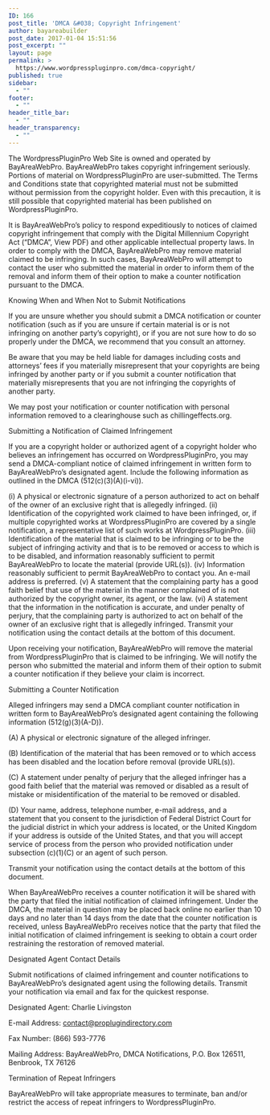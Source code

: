 ```yaml
---
ID: 166
post_title: 'DMCA &#038; Copyright Infringement'
author: bayareabuilder
post_date: 2017-01-04 15:51:56
post_excerpt: ""
layout: page
permalink: >
  https://www.wordpresspluginpro.com/dmca-copyright/
published: true
sidebar:
  - ""
footer:
  - ""
header_title_bar:
  - ""
header_transparency:
  - ""
---
```

The WordpressPluginPro Web Site is owned and operated by BayAreaWebPro. BayAreaWebPro takes copyright infringement seriously. Portions of material on WordpressPluginPro are user-submitted. The Terms and Conditions state that copyrighted material must not be submitted without permission from the copyright holder. Even with this precaution, it is still possible that copyrighted material has been published on WordpressPluginPro.

It is BayAreaWebPro’s policy to respond expeditiously to notices of claimed copyright infringement that comply with the Digital Millennium Copyright Act (“DMCA”, View PDF) and other applicable intellectual property laws. In order to comply with the DMCA, BayAreaWebPro may remove material claimed to be infringing. In such cases, BayAreaWebPro will attempt to contact the user who submitted the material in order to inform them of the removal and inform them of their option to make a counter notification pursuant to the DMCA.

Knowing When and When Not to Submit Notifications

If you are unsure whether you should submit a DMCA notification or counter notification (such as if you are unsure if certain material is or is not infringing on another party’s copyright), or if you are not sure how to do so properly under the DMCA, we recommend that you consult an attorney.

Be aware that you may be held liable for damages including costs and attorneys’ fees if you materially misrepresent that your copyrights are being infringed by another party or if you submit a counter notification that materially misrepresents that you are not infringing the copyrights of another party.

We may post your notification or counter notification with personal information removed to a clearinghouse such as chillingeffects.org.

Submitting a Notification of Claimed Infringement

If you are a copyright holder or authorized agent of a copyright holder who believes an infringement has occurred on WordpressPluginPro, you may send a DMCA-compliant notice of claimed infringement in written form to BayAreaWebPro’s designated agent. Include the following information as outlined in the DMCA (512(c)(3)(A)(i-vi)).

(i) A physical or electronic signature of a person authorized to act on behalf of the owner of an exclusive right that is allegedly infringed.
(ii) Identification of the copyrighted work claimed to have been infringed, or, if multiple copyrighted works at WordpressPluginPro are covered by a single notification, a representative list of such works at WordpressPluginPro.
(iii) Identification of the material that is claimed to be infringing or to be the subject of infringing activity and that is to be removed or access to which is to be disabled, and information reasonably sufficient to permit BayAreaWebPro to locate the material (provide URL(s)).
(iv) Information reasonably sufficient to permit BayAreaWebPro to contact you. An e-mail address is preferred.
(v) A statement that the complaining party has a good faith belief that use of the material in the manner complained of is not authorized by the copyright owner, its agent, or the law.
(vi) A statement that the information in the notification is accurate, and under penalty of perjury, that the complaining party is authorized to act on behalf of the owner of an exclusive right that is allegedly infringed.
Transmit your notification using the contact details at the bottom of this document.

Upon receiving your notification, BayAreaWebPro will remove the material from WordpressPluginPro that is claimed to be infringing. We will notify the person who submitted the material and inform them of their option to submit a counter notification if they believe your claim is incorrect.

Submitting a Counter Notification

Alleged infringers may send a DMCA compliant counter notification in written form to BayAreaWebPro’s designated agent containing the following information (512(g)(3)(A-D)).

(A) A physical or electronic signature of the alleged infringer.

(B) Identification of the material that has been removed or to which access has been disabled and the location before removal (provide URL(s)).

(C) A statement under penalty of perjury that the alleged infringer has a good faith belief that the material was removed or disabled as a result of mistake or misidentification of the material to be removed or disabled.

(D) Your name, address, telephone number, e-mail address, and a statement that you consent to the jurisdiction of Federal District Court for the judicial district in which your address is located, or the United Kingdom if your address is outside of the United States, and that you will accept service of process from the person who provided notification under subsection (c)(1)(C) or an agent of such person.

Transmit your notification using the contact details at the bottom of this document.

When BayAreaWebPro receives a counter notification it will be shared with the party that filed the initial notification of claimed infringement. Under the DMCA, the material in question may be placed back online no earlier than 10 days and no later than 14 days from the date that the counter notification is received, unless BayAreaWebPro receives notice that the party that filed the initial notification of claimed infringement is seeking to obtain a court order restraining the restoration of removed material.

Designated Agent Contact Details

Submit notifications of claimed infringement and counter notifications to BayAreaWebPro’s designated agent using the following details. Transmit your notification via email and fax for the quickest response.

Designated Agent: Charlie Livingston

E-mail Address: contact@proplugindirectory.com

Fax Number: (866) 593-7776

Mailing Address: BayAreaWebPro, DMCA Notifications, P.O. Box 126511, Benbrook, TX 76126

Termination of Repeat Infringers

BayAreaWebPro will take appropriate measures to terminate, ban and/or restrict the access of repeat infringers to WordpressPluginPro.